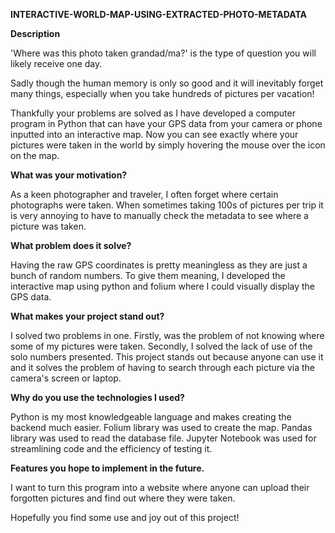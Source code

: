 **INTERACTIVE-WORLD-MAP-USING-EXTRACTED-PHOTO-METADATA**

**Description**

'Where was this photo taken grandad/ma?' is the type of question you will likely receive one day.

Sadly though the human memory is only so good and it will inevitably forget many things, especially when you take hundreds of pictures per vacation!

Thankfully your problems are solved as I have developed a computer program in Python that can have your GPS data from your camera or phone inputted into an interactive map. Now you can see exactly where your pictures were taken in the world by simply hovering the mouse over the icon on the map.

**What was your motivation?**

As a keen photographer and traveler, I often forget where certain photographs were taken. When sometimes taking 100s of pictures per trip it is very annoying to have to manually check the metadata to see where a picture was taken. 

**What problem does it solve?**

Having the raw GPS coordinates is pretty meaningless as they are just a bunch of random numbers. To give them meaning, I developed the interactive map using python and folium where I could visually display the GPS data.

**What makes your project stand out?**

I solved two problems in one. Firstly, was the problem of not knowing where some of my pictures were taken. Secondly, I solved the lack of use of the solo numbers presented.
This project stands out because anyone can use it and it solves the problem of having to search through each picture via the camera's screen or laptop.

**Why do you use the technologies I used?**

Python is my most knowledgeable language and makes creating the backend much easier. 
Folium library was used to create the map. 
Pandas library was used to read the database file. 
Jupyter Notebook was used for streamlining code and the efficiency of testing it.

**Features you hope to implement in the future.**

I want to turn this program into a website where anyone can upload their forgotten pictures and find out where they were taken.

Hopefully you find some use and joy out of this project!

